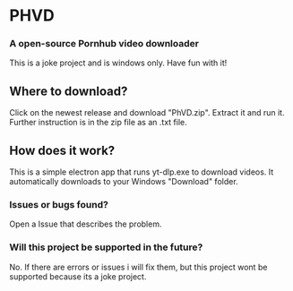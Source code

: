 # PHVD
### A open-source Pornhub video downloader
This is a joke project and is windows only. Have fun with it!
## Where to download?
Click on the newest release and download "PhVD.zip". Extract it and run it. Further instruction is in the zip file as an .txt file.
## How does it work?
This is a simple electron app that runs yt-dlp.exe to download videos. It automatically downloads to your Windows "Download" folder.
### Issues or bugs found?
Open a Issue that describes the problem.
### Will this project be supported in the future?
No. If there are errors or issues i will fix them, but this project wont be supported because its a joke project.